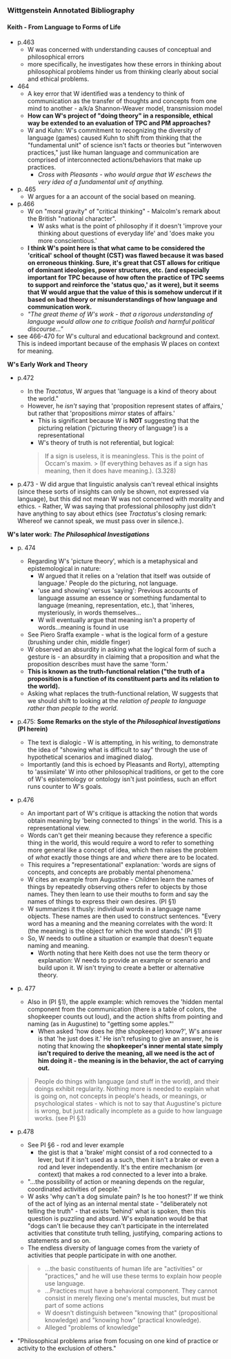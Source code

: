 ### Wittgenstein Annotated Bibliography

#### Keith - From Language to Forms of Life
 - p.463
	- W was concerned with understanding causes of conceptual and philosophical errors
	- more specifically, he investigates how these errors in thinking about philosophical problems hinder us from thinking clearly about social and ethical problems.
 - 464
	- A key error that W identified was a tendency to think of communication as the transfer of thoughts and concepts from one mind to another - a/k/a Shannon-Weaver model, transmission model
	- **How can W's project of "doing theory" in a responsible, ethical way be extended to an evaluation of TPC and PM approaches?**
	- W and Kuhn: W's commitment to recognizing the diversity of language (games) caused Kuhn to shift from thinking that the "fundamental unit" of science isn't facts or theories but "interwoven practices," just like human language and communication are comprised of interconnected actions/behaviors that make up practices.
		- _Cross with Pleasants - who would argue that W eschews the very idea of a fundamental unit of anything._
 - p. 465
	- W argues for a an account of the social based on meaning.
 - p.466
	- W on "moral gravity" of "critical thinking" - Malcolm's remark about the British "national character".
		- W asks what is the point of philosophy if it doesn't 'improve your thinking about questions of everyday life' and 'does make you more conscientious.'
	- **I think W's point here is that what came to be considered the 'critical' school of thought (CST) was flawed because it was based on erroneous thinking. Sure, it's great that CST allows for critique of dominant ideologies, power structures, etc. (and especially important for TPC because of how often the practice of TPC seems to support and reinforce the 'status quo,' as it were), but it seems that W would argue that the value of this is somehow undercut if it based on bad theory or misunderstandings of how language and communication work.**
	- _"The great theme of W's work - that a rigorous understanding of language would allow one to critique foolish and harmful political discourse..."_
 - see 466-470 for W's cultural and educational background and context. This is indeed important because of the emphasis W places on context for meaning.

**W's Early Work and Theory**

 - p.472
	- In the _Tractatus_, W argues that 'language is a kind of theory about the world."
	- However, he _isn't_ saying that 'proposition represent states of affairs,' but rather that 'propositions _mirror_ states of affairs.'
		- This is significant because W is **NOT** suggesting that the picturing relation ('picturing theory of language') is a representational
		- W's theory of truth is not referential, but logical:
		> If a sign is useless, it is meaningless. This is the point of Occam's maxim. > (If everything behaves as if a sign has meaning, then it does have meaning.). (3.328)


 - p.473
		- W did argue that linguistic analysis can't reveal ethical insights (since these sorts of insights can only be shown, not expressed via language), but this did not mean W was not concerned with morality and ethics.
		- Rather, W was saying that professional philosophy just didn't have anything to say about ethics (see _Tractatus_'s closing remark: Whereof we cannot speak, we must pass over in silence.).

**W's later work: _The Philosophical Investigations_**

 - p. 474
	 - Regarding W's 'picture theory', which is a metaphysical and epistemological in nature:
		 - W argued that it relies on a 'relation that itself was outside of language.' People do the picturing, not language.
		 - 'use and showing' versus 'saying': Previous accounts of language assume an essence or something fundamental to language (meaning, representation, etc.), that 'inheres, mysteriously, in words themselves...
		 - W will eventually argue that meaning isn't a property of words...meaning is found in use
	 - See Piero Sraffa example - what is the logical form of a gesture (brushing under chin, middle finger)
	 - W observed an absurdity in asking what the logical form of such a gesture is - an absurdity in claiming that a proposition and what the proposition describes must have the same 'form.' 
	 - **This is known as the truth-functional relation ("the truth of a proposition is a function of its constituent parts and its relation to the world).**
	 - Asking what replaces the truth-functional relation, W suggests that we should shift to looking at the _relation of people to language rather than people to the world_.
 - p.475: **Some Remarks on the style of the _Philosophical Investigations_ (PI herein)**
	 - The text is dialogic - W is attempting, in his writing, to demonstrate the idea of "showing what is difficult to say" through the use of hypothetical scenarios and imagined dialog.
	 - Importantly (and this is echoed by Pleasants and Rorty), attempting to 'assimilate' W into other philosophical traditions, or get to the core of W's epistemology or ontology isn't just pointless, such an effort runs counter to W's goals.
 - p.476
	 - An important part of W's critique is attacking the notion that words obtain meaning by 'being connected to things' in the world. This is a representational view. 
	 - Words can't get their meaning because they reference a specific thing in the world, this would require a word to refer to something more general like a concept of idea, which then raises the problem of _what_ exactly those things are and _where_ there are to be located.
	 - This requires a "representational" explanation: 'words are signs of concepts, and concepts are probably mental phenomena.'
	 - W cites an example from Augustine - Children learn the names of things by repeatedly observing others refer to objects by those names. They then learn to use their mouths to form and say the names of things to express their own desires. (PI §1)
	 - W summarizes it thusly: individual words in a language name objects. These names are then used to construct sentences. "Every word has a meaning and the meaning correlates with the word: It (the meaning) is the object for which the word stands.' (PI §1)
	 - So, W needs to outline a situation or example that doesn't equate naming and meaning.
		 - Worth noting that here Keith does not use the term theory or explanation: W needs to provide an example or scenario and build upon it. W isn't trying to create a better or alternative theory.
 - p. 477
	 - Also in (PI §1), the apple example: which removes the 'hidden mental component from the communication (there is a table of colors, the shopkeeper counts out loud), and the action shifts from pointing and naming (as in Augustine) to "getting some apples."'
		 - When asked 'how does he (the shopkeeper) know?', W's answer is that 'he just does it.' He isn't refusing to give an answer, he is noting that knowing the **shopkeeper's inner mental state simply isn't required to derive the meaning, all we need is the act of him doing it - the meaning is in the behavior, the act of carrying out.** 
	 > People do things with language (and stuff in the world), and their doings exhibit regularity. Nothing more is needed to explain what is going on, not concepts in people's heads, or meanings, or psychological states - which is not to say that Augustine's picture is wrong, but just radically incomplete as a guide to how language works. (see PI §3)

 - p.478
	 - See PI §6 - rod and lever example
		 - the gist is that a 'brake' might consist of a rod connected to a lever, but if it isn't used as a such, then it isn't a brake or even a rod and lever independently. It's the entire mechanism (or context) that makes a rod connected to a lever into a brake.
	 - "...the possibility of action or meaning depends on the regular, coordinated activities of people."
	 - W asks 'why can't a dog simulate pain? Is he too honest?' If we think of the act of lying as an internal mental state - "deliberately not telling the truth" - that exists 'behind' what is spoken, then this question is puzzling and absurd. W's explanation would be that "dogs can't lie because they can't participate in the interrelated activities that constitute truth telling, justifying, comparing actions to statements and so on.
	 - The endless diversity of language comes from the variety of activities that people participate in with one another.
	 > - ...the basic constituents of human life are "activities" or "practices," and he will use these terms to explain how people use language.
	 > - ...Practices must have a behavioral component. They cannot consist in merely flexing one's mental muscles, but must be part of some actions
	 > - W doesn't distinguish between "knowing that" (propositional knowledge) and "knowing how" (practical knowledge).
	 > - Alleged "problems of knowledge"
 

 - "Philosophical problems arise from focusing on one kind of practice or activity to the exclusion of others."

	

 


